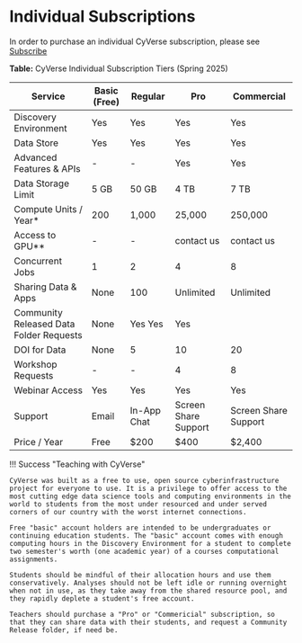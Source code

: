 
# Individual Subscriptions

In order to purchase an individual CyVerse subscription, please see [Subscribe](https://cyverse.org/subscribe)

**Table:** CyVerse Individual Subscription Tiers (Spring 2025)

| Service  | Basic (Free) | Regular | Pro | Commercial|
|----------|--------------|---------|-----|-----------|
| Discovery Environment	| Yes |	Yes |	Yes	| Yes |
| Data Store |	Yes	| Yes	| Yes	| Yes |
| Advanced Features & APIs |	- |	- |	Yes |	Yes |
| Data Storage Limit |	5 GB |	50 GB |	4 TB |	7 TB |
| Compute Units / Year*	| 200 |	1,000 |	25,000 |	250,000 |
| Access to GPU** |	- |	- |	contact us |	contact us |
| Concurrent Jobs |	1 |	2 |	4 |	8 |
| Sharing Data & Apps |	None | 100	| Unlimited	 | Unlimited |
| Community Released Data Folder Requests |	None | Yes	Yes |	Yes| 
| DOI for Data| 	None	| 5	| 10	| 20| 
| Workshop Requests	| -	| - | 	4 | 	8 |
| Webinar Access	| Yes	| Yes |	Yes | 	Yes |
| Support| 	Email | 	In-App Chat	| Screen Share Support | Screen Share Support |
| Price / Year	| Free	| $200	| $400	| $2,400 |

!!! Success "Teaching with CyVerse"

	CyVerse was built as a free to use, open source cyberinfrastructure project for everyone to use. It is a privilege to offer access to the most cutting edge data science tools and computing environments in the world to students from the most under resourced and under served corners of our country with the worst internet connections.

	Free "basic" account holders are intended to be undergraduates or continuing education students. The "basic" account comes with enough computing hours in the Discovery Environment for a student to complete two semester's worth (one academic year) of a courses computational assignments.

	Students should be mindful of their allocation hours and use them conservatively. Analyses should not be left idle or running overnight when not in use, as they take away from the shared resource pool, and they rapidly deplete a student's free account.

	Teachers should purchase a "Pro" or "Commericial" subscription, so that they can share data with their students, and request a Community Release folder, if need be. 
